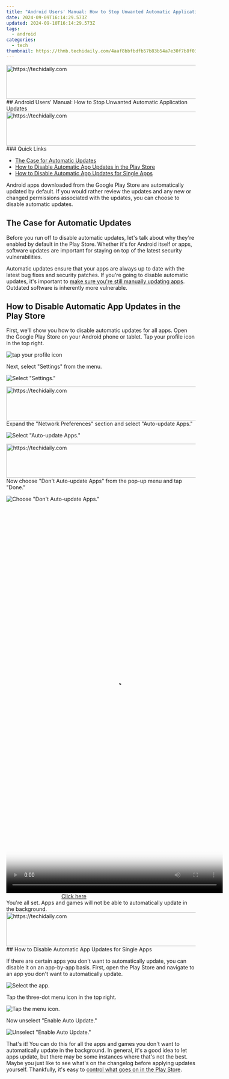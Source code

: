 ```yaml
---
title: "Android Users' Manual: How to Stop Unwanted Automatic Application Updates"
date: 2024-09-09T16:14:29.573Z
updated: 2024-09-10T16:14:29.573Z
tags:
  - android
categories:
  - tech
thumbnail: https://thmb.techidaily.com/4aaf8bbfbdfb57b83b54a7e30f7b8f03d80755a12a2b526e9a90435fad802df2.jpg
---
```


<!-- affiliate ads begin -->
<a href="https://ephamedtechinc.pxf.io/c/5597632/2137205/26400" target="_top" id="2137205">
  <img src="//a.impactradius-go.com/display-ad/26400-2137205" border="0" alt="https://techidaily.com" width="728" height="90"/>
</a>
<img height="0" width="0" src="https://ephamedtechinc.pxf.io/i/5597632/2137205/26400" style="position:absolute;visibility:hidden;" border="0" />
<!-- affiliate ads end -->
## Android Users' Manual: How to Stop Unwanted Automatic Application Updates

<!-- affiliate ads begin -->
<a href="https://ephamedtechinc.pxf.io/c/5597632/2137220/26400" target="_top" id="2137220">
  <img src="//a.impactradius-go.com/display-ad/26400-2137220" border="0" alt="https://techidaily.com" width="728" height="90"/>
</a>
<img height="0" width="0" src="https://ephamedtechinc.pxf.io/i/5597632/2137220/26400" style="position:absolute;visibility:hidden;" border="0" />
<!-- affiliate ads end -->
### Quick Links

* [The Case for Automatic Updates](https://bypass-frp.techidaily.com/in-2024-how-to-bypass-google-frp-lock-from-infinix-hot-30i-devices-by-drfone-android/)
* [How to Disable Automatic App Updates in the Play Store](https://article-posts.techidaily.com/2024-approved-strategic-brand-integrations-within-youtube-realms/)
* [How to Disable Automatic App Updates for Single Apps](https://screen-mirroring-recording.techidaily.com/2024-approved-exploring-8-open-source-video-collaboration-software-picks/)

 Android apps downloaded from the Google Play Store are automatically updated by default. If you would rather review the updates and any new or changed permissions associated with the updates, you can choose to disable automatic updates.

##  The Case for Automatic Updates

 Before you run off to disable automatic updates, let's talk about why they're enabled by default in the Play Store. Whether it's for Android itself or apps, software updates are important for staying on top of the latest security vulnerabilities.

 Automatic updates ensure that your apps are always up to date with the latest bug fixes and security patches. If you're going to disable automatic updates, it's important to [make sure you're still manually updating apps](https://android-pokemon-go.techidaily.com/in-2024-here-are-some-reliable-ways-to-get-pokemon-go-friend-codes-for-meizu-21-pro-drfone-by-drfone-virtual-android/). Outdated software is inherently more vulnerable.

##  How to Disable Automatic App Updates in the Play Store

 First, we'll show you how to disable automatic updates for all apps. Open the Google Play Store on your Android phone or tablet. Tap your profile icon in the top right.

![tap your profile icon](https://static1.howtogeekimages.com/wordpress/wp-content/uploads/2021/04/2021-04-08_9-57-33.png) 

 Next, select "Settings" from the menu.

![Select "Settings."](https://static1.howtogeekimages.com/wordpress/wp-content/uploads/2014/11/2022-03-14_13-09-59.jpg) 

<!-- affiliate ads begin -->
<a href="https://appsumo.8odi.net/c/5597632/2123728/7443" target="_top" id="2123728">
  <img src="//a.impactradius-go.com/display-ad/7443-2123728" border="0" alt="https://techidaily.com" width="728" height="90"/>
</a>
<img height="0" width="0" src="https://appsumo.8odi.net/i/5597632/2123728/7443" style="position:absolute;visibility:hidden;" border="0" />
<!-- affiliate ads end -->
 Expand the "Network Preferences" section and select "Auto-update Apps."

![Select "Auto-update Apps."](https://static1.howtogeekimages.com/wordpress/wp-content/uploads/2014/11/2022-03-14_13-10-54.jpg) 

<!-- affiliate ads begin -->
<a href="https://wigfever.sjv.io/c/5597632/2014851/22899" target="_top" id="2014851">
  <img src="//a.impactradius-go.com/display-ad/22899-2014851" border="0" alt="https://techidaily.com" width="728" height="90"/>
</a>
<img height="0" width="0" src="https://wigfever.sjv.io/i/5597632/2014851/22899" style="position:absolute;visibility:hidden;" border="0" />
<!-- affiliate ads end -->
 Now choose "Don't Auto-update Apps" from the pop-up menu and tap "Done."

![Choose "Don't Auto-update Apps."](https://static1.howtogeekimages.com/wordpress/wp-content/uploads/2014/11/2022-03-14_13-11-43.jpg) 

<!-- affiliate ads begin -->
<span id="2127886">
					<video width="576" height="1024" style="cursor:pointer"
           poster="//a.impactradius-go.com/display-clicktoplayimage/2127886.png"
           onclick="if(!this.playClicked){this.play();this.setAttribute('controls',true);this.playClicked=true;}">
	   <source src="//a.impactradius-go.com/display-ad/18498-2127886">
	   <img src="//a.impactradius-go.com/display-clicktoplayimage/2127886.png" style="border: none; height: 100%; width: 100%; object-fit: contain">
	</video>
	<div style="width:360px;text-align:center"><a href="javascript:window.open(decodeURIComponent('https%3A%2F%2Funicoeye.pxf.io%2Fc%2F5597632%2F2127886%2F18498'), '_blank');void(0);">Click here</a></div>
</span>
<img height="0" width="0" src="https://imp.pxf.io/i/5597632/2127886/18498" style="position:absolute;visibility:hidden;" border="0" />
<!-- affiliate ads end -->
 You're all set. Apps and games will not be able to automatically update in the background.

<!-- affiliate ads begin -->
<a href="https://appsumo.8odi.net/c/5597632/2123731/7443" target="_top" id="2123731">
  <img src="//a.impactradius-go.com/display-ad/7443-2123731" border="0" alt="https://techidaily.com" width="728" height="90"/>
</a>
<img height="0" width="0" src="https://appsumo.8odi.net/i/5597632/2123731/7443" style="position:absolute;visibility:hidden;" border="0" />
<!-- affiliate ads end -->
##  How to Disable Automatic App Updates for Single Apps

 If there are certain apps you don't want to automatically update, you can disable it on an app-by-app basis. First, open the Play Store and navigate to an app you don't want to automatically update.

![Select the app.](https://static1.howtogeekimages.com/wordpress/wp-content/uploads/2014/11/2022-03-14_13-14-10.jpg) 

 Tap the three-dot menu icon in the top right.

![Tap the menu icon.](https://static1.howtogeekimages.com/wordpress/wp-content/uploads/2014/11/2022-03-14_13-15-03.jpg) 

 Now unselect "Enable Auto Update."

![Unselect "Enable Auto Update."](https://static1.howtogeekimages.com/wordpress/wp-content/uploads/2014/11/2022-03-14_13-15-20.jpg) 

 That's it! You can do this for all the apps and games you don't want to automatically update in the background. In general, it's a good idea to let apps update, but there may be some instances where that's not the best. Maybe you just like to see what's on the changelog before applying updates yourself. Thankfully, it's easy to [control what goes on in the Play Store](https://some-approaches.techidaily.com/2024-approved-the-experts-choice-top-10-streamer-pickers-guide/).

<ins class="adsbygoogle"
     style="display:block"
     data-ad-format="autorelaxed"
     data-ad-client="ca-pub-7571918770474297"
     data-ad-slot="1223367746"></ins>



<ins class="adsbygoogle"
     style="display:block"
     data-ad-client="ca-pub-7571918770474297"
     data-ad-slot="8358498916"
     data-ad-format="auto"
     data-full-width-responsive="true"></ins>


